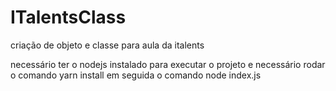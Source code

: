 # ITalentsClass
criação de objeto e classe para aula da italents

necessário ter o nodejs instalado
para executar o projeto e necessário rodar o comando yarn install
em seguida o comando node index.js 
